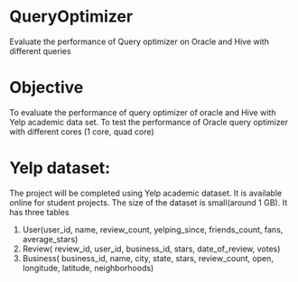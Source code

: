 # QueryOptimizer
Evaluate the performance of Query optimizer on Oracle and Hive with different queries

# Objective
To evaluate the performance of query optimizer of oracle and Hive with Yelp academic data set.
To test the performance of Oracle query optimizer with different cores (1 core, quad core)

# Yelp dataset:
The project will be completed using Yelp academic dataset. It is available online for student projects. The size of the dataset is small(around 1 GB). It has three tables
1.	User(user_id, name, review_count, yelping_since, friends_count, fans, average_stars)
2.	Review( review_id, user_id, business_id, stars, date_of_review, votes)
3.	Business( business_id, name, city, state, stars, review_count, open, longitude, latitude, neighborhoods)
